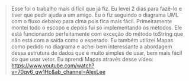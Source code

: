 > Esse foi o trabalho mais difícil que já fiz. Eu levei 2 dias para fazê-lo e tiver que pedir ajuda a um amigo. Eu o fiz seguindo o diagrama UML com o fluxo debaixo para cima pois fica mais fácil. Primeiramente montei todo o escopo e depois fui só implementando os métodos. Ele está funcionando perfeitamente com exceção do método toString que não está com a saída como o esperado. Eu também utilizei Mapas como pedido no diagrama e achei bem interessante a abordagem dessa estrutura de dados que é muito simples de usar, bem mais fácil do que usar vetor. Eu aprendi Mapas através desse vídeo: https://www.youtube.com/watch?v=70qy6_gw1Hc&ab_channel=AlexLee